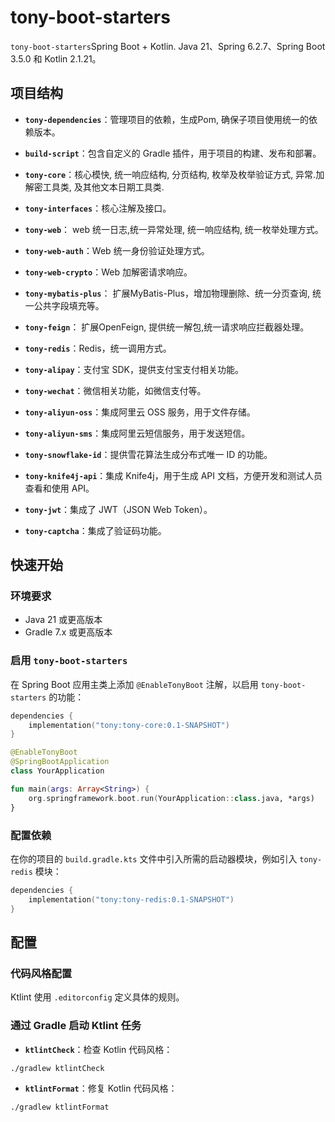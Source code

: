 # tony-boot-starters

`tony-boot-starters`Spring Boot + Kotlin. Java 21、Spring 6.2.7、Spring Boot 3.5.0 和 Kotlin 2.1.21。

## 项目结构

- **`tony-dependencies`**：管理项目的依赖，生成Pom, 确保子项目使用统一的依赖版本。


- **`build-script`**：包含自定义的 Gradle 插件，用于项目的构建、发布和部署。


- **`tony-core`**：核心模快, 统一响应结构, 分页结构, 枚举及枚举验证方式, 异常.加解密工具类, 及其他文本日期工具类.


- **`tony-interfaces`**：核心注解及接口。


- **`tony-web`**： web 统一日志,统一异常处理, 统一响应结构, 统一枚举处理方式。


- **`tony-web-auth`**：Web 统一身份验证处理方式。


- **`tony-web-crypto`**：Web 加解密请求响应。


- **`tony-mybatis-plus`**： 扩展MyBatis-Plus，增加物理删除、统一分页查询, 统一公共字段填充等。


- **`tony-feign`**： 扩展OpenFeign, 提供统一解包,统一请求响应拦截器处理。


- **`tony-redis`**：Redis，统一调用方式。


- **`tony-alipay`**：支付宝 SDK，提供支付宝支付相关功能。


- **`tony-wechat`**：微信相关功能，如微信支付等。


- **`tony-aliyun-oss`**：集成阿里云 OSS 服务，用于文件存储。


- **`tony-aliyun-sms`**：集成阿里云短信服务，用于发送短信。


- **`tony-snowflake-id`**：提供雪花算法生成分布式唯一 ID 的功能。


- **`tony-knife4j-api`**：集成 Knife4j，用于生成 API 文档，方便开发和测试人员查看和使用 API。


- **`tony-jwt`**：集成了 JWT（JSON Web Token）。


- **`tony-captcha`**：集成了验证码功能。

## 快速开始
### 环境要求
- Java 21 或更高版本
- Gradle 7.x 或更高版本

### 启用 `tony-boot-starters`
在 Spring Boot 应用主类上添加 `@EnableTonyBoot` 注解，以启用 `tony-boot-starters` 的功能：
```kotlin
dependencies {
    implementation("tony:tony-core:0.1-SNAPSHOT")
}
```
```kotlin
@EnableTonyBoot
@SpringBootApplication
class YourApplication

fun main(args: Array<String>) {
    org.springframework.boot.run(YourApplication::class.java, *args)
}
```

### 配置依赖
在你的项目的 `build.gradle.kts` 文件中引入所需的启动器模块，例如引入 `tony-redis` 模块：
```kotlin
dependencies {
    implementation("tony:tony-redis:0.1-SNAPSHOT")
}
```

## 配置
### 代码风格配置
Ktlint 使用 `.editorconfig` 定义具体的规则。

### 通过 Gradle 启动 Ktlint 任务
- **`ktlintCheck`**：检查 Kotlin 代码风格：
```bash
./gradlew ktlintCheck
```
- **`ktlintFormat`**：修复 Kotlin 代码风格：
```bash
./gradlew ktlintFormat
```
